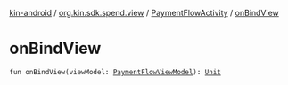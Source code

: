[kin-android](../../index.md) / [org.kin.sdk.spend.view](../index.md) / [PaymentFlowActivity](index.md) / [onBindView](./on-bind-view.md)

# onBindView

`fun onBindView(viewModel: `[`PaymentFlowViewModel`](../../org.kin.base.viewmodel/-payment-flow-view-model/index.md)`): `[`Unit`](https://kotlinlang.org/api/latest/jvm/stdlib/kotlin/-unit/index.html)